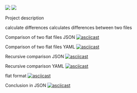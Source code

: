 
<a href="https://codeclimate.com/github/road5todream/python-project-50/maintainability"><img src="https://api.codeclimate.com/v1/badges/483f78919eb9408155ae/maintainability" /></a>
<a href="https://codeclimate.com/github/road5todream/python-project-50/test_coverage"><img src="https://api.codeclimate.com/v1/badges/483f78919eb9408155ae/test_coverage" /></a>

Project description

calculate differences
calculates differences between two files

Comparison of two flat files JSON
[![asciicast](https://asciinema.org/a/nEoLcF9PMinmliGx9lG4MV5QP.svg)](https://asciinema.org/a/nEoLcF9PMinmliGx9lG4MV5QP)

Comparison of two flat files YAML
[![asciicast](https://asciinema.org/a/771nwNQp6oWbetwh7bzAU0qsj.svg)](https://asciinema.org/a/771nwNQp6oWbetwh7bzAU0qsj)

Recursive comparison JSON
[![asciicast](https://asciinema.org/a/JEFy9Ba7YKwC5DCNWTQ7LWbpg.svg)](https://asciinema.org/a/JEFy9Ba7YKwC5DCNWTQ7LWbpg)

Recursive comparison YAML
[![asciicast](https://asciinema.org/a/I8IUctCYTY3D8xcYlyjlP2Clx.svg)](https://asciinema.org/a/I8IUctCYTY3D8xcYlyjlP2Clx)

flat format
[![asciicast](https://asciinema.org/a/sTMDDFWa88TcWVLzqYc3mahHf.svg)](https://asciinema.org/a/sTMDDFWa88TcWVLzqYc3mahHf)

Conclusion in JSON
[![asciicast](https://asciinema.org/a/sSOb0j74F0w7aq7TIdNDwOLBq.svg)](https://asciinema.org/a/sSOb0j74F0w7aq7TIdNDwOLBq)
